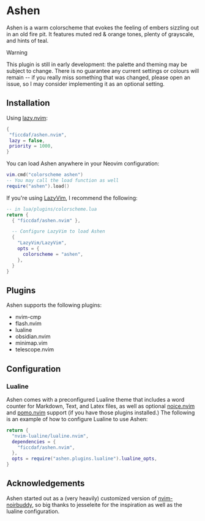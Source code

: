 # Ashen

<!-- ![](assets/preview.png) -->

Ashen is a warm colorscheme that evokes the feeling of embers sizzling out in an old fire pit. It features muted red & orange tones, plenty of grayscale, and hints of teal.

> [!WARNING]
> This plugin is still in early development: the palette and theming may be subject to change. There is no guarantee any current settings or colours will remain -- if you really miss something that was changed, please open an issue, so I may consider implementing it as an optional setting.

## Installation

Using [lazy.nvim](https://lazy.folke.io/):

```lua
{
 "ficcdaf/ashen.nvim",
 lazy = false,
 priority = 1000,
}
```

You can load Ashen anywhere in your Neovim configuration:

```lua
vim.cmd("colorscheme ashen")
-- You may call the load function as well
require("ashen").load()
```

If you're using [LazyVim](https://www.lazyvim.org/), I recommend the following:

```lua
-- in lua/plugins/colorscheme.lua
return {
  { "ficcdaf/ashen.nvim" },

  -- Configure LazyVim to load Ashen
  {
    "LazyVim/LazyVim",
    opts = {
      colorscheme = "ashen",
    },
  }
}
```

## Plugins

Ashen supports the following plugins:

- nvim-cmp
- flash.nvim
- lualine
- obsidian.nvim
- minimap.vim
- telescope.nvim

## Configuration

### Lualine

Ashen comes with a preconfigured Lualine theme that includes a word counter for Markdown, Text, and Latex files, as well as optional [noice.nvim](https://github.com/folke/noice.nvim) and [pomo.nvim](https://github.com/epwalsh/pomo.nvim) support (if you have those plugins installed.) The following is an example of how to configure Lualine to use Ashen:

```lua
return {
  "nvim-lualine/lualine.nvim",
  dependencies = {
    "ficcdaf/ashen.nvim",
  },
  opts = require("ashen.plugins.lualine").lualine_opts,
}
```

## Acknowledgements

Ashen started out as a (very heavily) customized version of [nvim-noirbuddy](https://github.com/jesseleite/nvim-noirbuddy), so big thanks to jesseleite for the inspiration as well as the lualine configuration.
